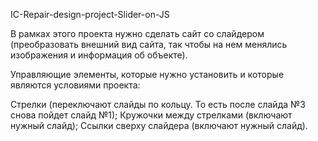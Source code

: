 IC-Repair-design-project-Slider-on-JS

В рамках этого проекта нужно сделать сайт со слайдером (преобразовать внешний вид сайта, так чтобы на нем менялись изображения и информация об объекте).

Управляющие элементы, которые нужно установить и которые являются условиями проекта:

Стрелки (переключают слайды по кольцу. То есть после слайда №3 снова пойдет слайд №1);
Кружочки между стрелками (включают нужный слайд);
Ссылки сверху слайдера (включают нужный слайд).
